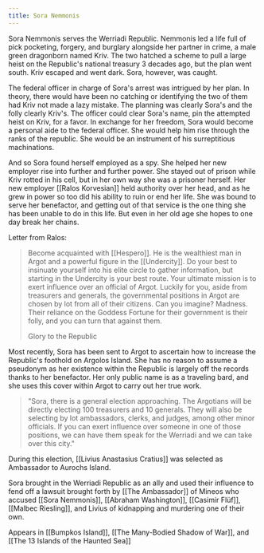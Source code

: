 ```yaml
---
title: Sora Nemmonis
---
```


Sora Nemmonis serves the Werriadi Republic. Nemmonis led a life full of pick pocketing, forgery, and burglary alongside her partner in crime, a male green dragonborn named Kriv. The two hatched a scheme to pull a large heist on the Republic's national treasury 3 decades ago, but the plan went south. Kriv escaped and went dark. Sora, however, was caught.

The federal officer in charge of Sora's arrest was intrigued by her plan. In theory, there would have been no catching or identifying the two of them had Kriv not made a lazy mistake. The planning was clearly Sora's and the folly clearly Kriv's. The officer could clear Sora's name, pin the attempted heist on Kriv, for a favor. In exchange for her freedom, Sora would become a personal aide to the federal officer. She would help him rise through the ranks of the republic. She would be an instrument of his surreptitious machinations.

And so Sora found herself employed as a spy. She helped her new employer rise into further and further power. She stayed out of prison while Kriv rotted in his cell, but in her own way she was a prisoner herself. Her new employer [[Ralos Korvesian]] held authority over her head, and as he grew in power so too did his ability to ruin or end her life. She was bound to serve her benefactor, and getting out of that service is the one thing she has been unable to do in this life. But even in her old age she hopes to one day break her chains.

Letter from Ralos:

> Become acquainted with [[Hespero]]. He is the wealthiest man in Argot and a powerful figure in the [[Undercity]]. Do your best to insinuate yourself into his elite circle to gather information, but starting in the Undercity is your best route. Your ultimate mission is to exert influence over an official of Argot. Luckily for you, aside from treasurers and generals, the governmental positions in Argot are chosen by lot from all of their citizens. Can you imagine? Madness. Their reliance on the Goddess Fortune for their government is their folly, and you can turn that against them.
> 
> Glory to the Republic

Most recently, Sora has been sent to Argot to ascertain how to increase the Republic's foothold on Argolos Island. She has no reason to assume a pseudonym as her existence within the Republic is largely off the records thanks to her benefactor. Her only public name is as a traveling bard, and she uses this cover within Argot to carry out her true work.

> "Sora, there is a general election approaching. The Argotians will be directly electing 100 treasurers and 10 generals. They will also be selecting by lot ambassadors, clerks, and judges, among other minor officials. If you can exert influence over someone in one of those positions, we can have them speak for the Werriadi and we can take over this city."

During this election, [[Livius Anastasius Cratius]] was selected as Ambassador to Aurochs Island.

Sora brought in the Werriadi Republic as an ally and used their influence to fend off a lawsuit brought forth by [[The Ambassador]] of Mineos who accused [[Sora Nemmonis]], [[Abraham Washington]], [[Casimir Flüf]], [[Malbec Riesling]], and Livius of kidnapping and murdering one of their own. 

Appears in [[Bumpkos Island]], [[The Many-Bodied Shadow of War]], and [[The 13 Islands of the Haunted Sea]]